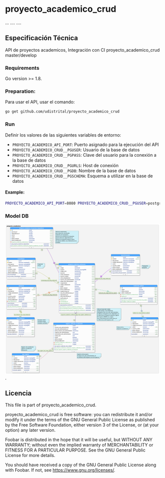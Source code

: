 # proyecto_academico_crud

... .... ....


## Especificación Técnica

API de proyectos academicos, Integración con CI proyecto_academico_crud master/develop


###  Requirements
Go version >= 1.8.

### Preparation:
Para usar el API, usar el comando:

```bash
go get github.com/udistrital/proyecto_academico_crud
```
### Run

 Definir los valores de las siguientes variables de entorno:

 - `PROYECTO_ACADEMICO_API_PORT`: Puerto asignado para la ejecución del API
 - `PROYECTO_ACADEMICO_CRUD__PGUSER`: Usuario de la base de datos
 - `PROYECTO_ACADEMICO_CRUD__PGPASS`: Clave del usuario para la conexión a la base de datos  
 - `PROYECTO_ACADEMICO_CRUD__PGURLS`: Host de conexión
 - `PROYECTO_ACADEMICO_CRUD__PGDB`: Nombre de la base de datos
 - `PROYECTO_ACADEMICO_CRUD__PGSCHEMA`: Esquema a utilizar en la base de datos

#### Example:
```bash
PROYECTO_ACADEMICO_API_PORT=8080 PROYECTO_ACADEMICO_CRUD__PGUSER=postgres PROYECTO_ACADEMICO_CRUD__PGPASS=**** PROYECTO_ACADEMICO_CRUD__PGURLS=localhost PROYECTO_ACADEMICO_CRUD__PGDB=proyecto_academico PROYECTO_ACADEMICO_CRUD__PGSCHEMA=proyecto_academico RUN_MODE=dev bee run -downdoc=true -gendoc=true
```
### Model DB
![image](./modelo_proyecto_academico_crud.png).

## Licencia

This file is part of proyecto_academico_crud.

proyecto_academico_crud is free software: you can redistribute it and/or modify it under the terms of the GNU General Public License as published by the Free Software Foundation, either version 3 of the License, or (at your option) any later version.

Foobar is distributed in the hope that it will be useful, but WITHOUT ANY WARRANTY; without even the implied warranty of MERCHANTABILITY or FITNESS FOR A PARTICULAR PURPOSE. See the GNU General Public License for more details.

You should have received a copy of the GNU General Public License along with Foobar. If not, see https://www.gnu.org/licenses/.
